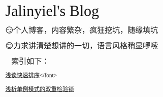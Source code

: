 

<font face = "方正舒体" size = "7">Jalinyiel's Blog</font>

<font face = "楷体" size = "5">😏个人博客，内容繁杂，疯狂挖坑，随缘填坑</font>

<font face = "楷体" size = "5">😊力求讲清楚想讲的一切，语言风格稍显啰嗦</font>

<font face = "楷体" size = "5">🤗索引如下：</font>

<font face = "楷体" size = "4">[浅谈快速排序]([https://github.com/JIANGLY33/Jalinyiel-Blog/blob/master/Blog/%E6%B5%85%E8%B0%88%E5%BF%AB%E9%80%9F%E6%8E%92%E5%BA%8F.md](https://github.com/JIANGLY33/Jalinyiel-Blog/blob/master/Blog/浅谈快速排序.md))</font>

<font face = "楷体" size = "4">[浅析单例模式的双重检验锁]()</font>

